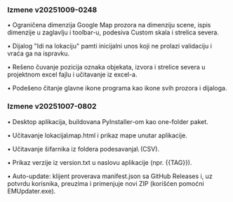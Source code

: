 
### Izmene v20251009-0248

• Ograničena dimenzija Google Map prozora na dimenziju scene, ispis dimenzije u zaglavlju i toolbar-u, podesiva Custom skala i strelica severa.

• Dijalog "Idi na lokaciju" pamti inicijalni unos koji ne prolazi validaciju i vraća ga na ispravku.

• Rešeno čuvanje pozicija oznaka objekata, izvora i strelice severa u projektnom excel fajlu i učitavanje iz excel-a.

• Podešeno čitanje glavne ikone programa kao ikone svih prozora i dijaloga.



### Izmene v20251007-0802

•	Desktop aplikacija, buildovana PyInstaller-om kao one-folder paket.

•	Učitavanje lokacija\map.html i prikaz mape unutar aplikacije.

•	Učitavanje šifarnika iz foldera podesavanja\ (CSV).

•	Prikaz verzije iz version.txt u naslovu aplikacije (npr. {{TAG}}).

•	Auto-update: klijent proverava manifest.json sa GitHub Releases i, uz potvrdu korisnika, preuzima i primenjuje novi ZIP (korišćen pomoćni EMUpdater.exe).
